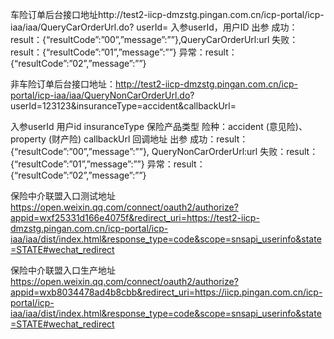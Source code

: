 车险订单后台接口地址http://test2-iicp-dmzstg.pingan.com.cn/icp-portal/icp-iaa/iaa/QueryCarOrderUrl.do? userId=
入参userId，用户ID
出参
成功：result：{“resultCode”:”00”,”message”:””},QueryCarOrderUrl:url
失败：result：{“resultCode”:”01”,”message”:””}
异常：result：{“resultCode”:”02”,”message”:””}



非车险订单后台接口地址：http://test2-iicp-dmzstg.pingan.com.cn/icp-portal/icp-iaa/iaa/QueryNonCarOrderUrl.do? userId=123123&insuranceType=accident&callbackUrl=

入参userId 用户id
    insuranceType 保险产品类型 险种：accident (意见险)、property (财产险)
    callbackUrl 回调地址
出参
成功：result：{“resultCode”:”00”,”message”:””}, QueryNonCarOrderUrl:url
失败：result：{“resultCode”:”01”,”message”:””}
异常：result：{“resultCode”:”02”,”message”:””}




保险中介联盟入口测试地址
https://open.weixin.qq.com/connect/oauth2/authorize?appid=wxf25331d166e4075f&redirect_uri=https://test2-iicp-dmzstg.pingan.com.cn/icp-portal/icp-iaa/iaa/dist/index.html&response_type=code&scope=snsapi_userinfo&state=STATE#wechat_redirect

保险中介联盟入口生产地址
https://open.weixin.qq.com/connect/oauth2/authorize?appid=wxb8034478ad4b8cbb&redirect_uri=https://iicp.pingan.com.cn/icp-portal/icp-iaa/iaa/dist/index.html&response_type=code&scope=snsapi_userinfo&state=STATE#wechat_redirect



